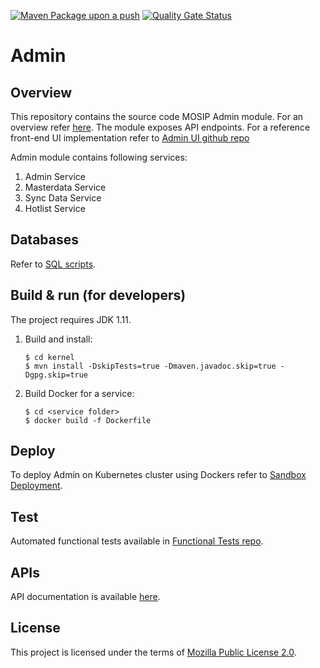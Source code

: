 [![Maven Package upon a push](https://github.com/mosip/admin-services/actions/workflows/push_trigger.yml/badge.svg?branch=develop)](https://github.com/mosip/admin-services/actions/workflows/push_trigger.yml)
[![Quality Gate Status](https://sonarcloud.io/api/project_badges/measure?project=mosip_admin-services&id=mosip_admin-services&metric=alert_status)](https://sonarcloud.io/dashboard?id=mosip_admin-services)


# Admin

## Overview
This repository contains the source code MOSIP Admin module. For an overview refer [here](https://docs.mosip.io/1.2.0/modules/administration). The module exposes API endpoints. For a reference front-end UI implementation refer to [Admin UI github repo](https://github.com/mosip/admin-ui/)

Admin module contains following services:
1. Admin Service
2. Masterdata Service
3. Sync Data Service
4. Hotlist Service

## Databases
Refer to [SQL scripts](db_scripts).

## Build & run (for developers)
The project requires JDK 1.11. 
1. Build and install:
    ```
    $ cd kernel
    $ mvn install -DskipTests=true -Dmaven.javadoc.skip=true -Dgpg.skip=true
    ```
1. Build Docker for a service:
    ```
    $ cd <service folder>
    $ docker build -f Dockerfile
    ```

## Deploy
To deploy Admin on Kubernetes cluster using Dockers refer to [Sandbox Deployment](https://docs.mosip.io/1.2.0/deployment/sandbox-deployment).

## Test
Automated functional tests available in [Functional Tests repo](https://github.com/mosip/mosip-functional-tests).

## APIs
API documentation is available [here](https://mosip.github.io/documentation/).

## License
This project is licensed under the terms of [Mozilla Public License 2.0](LICENSE).

